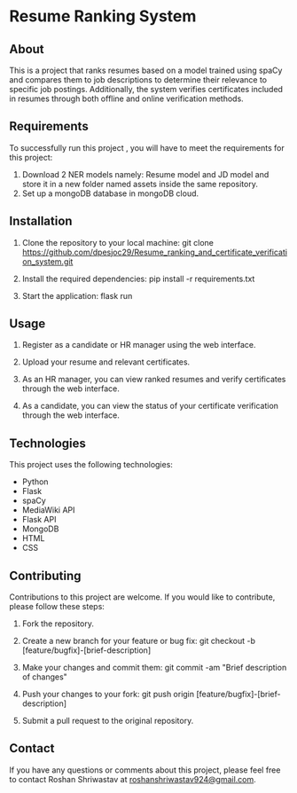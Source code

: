 # Resume Ranking System

## About
This is a project that ranks resumes based on a model trained using spaCy and compares them to job descriptions to determine their relevance to specific job postings. Additionally, the system verifies certificates included in resumes through both offline and online verification methods.

## Requirements
To successfully run this project , you will have to meet the requirements for this project:
1. Download 2 NER models namely: Resume model and JD model and store it in a new folder named assets inside the same repository.
2. Set up a mongoDB database in mongoDB cloud.

## Installation

1. Clone the repository to your local machine:
git clone https://github.com/dpesjoc29/Resume_ranking_and_certificate_verification_system.git

2. Install the required dependencies:
pip install -r requirements.txt

3. Start the application:
flask run


## Usage

1. Register as a candidate or HR manager using the web interface.

2. Upload your resume and relevant certificates.

3. As an HR manager, you can view ranked resumes and verify certificates through the web interface.

4. As a candidate, you can view the status of your certificate verification through the web interface.

## Technologies

This project uses the following technologies:

- Python
- Flask
- spaCy
- MediaWiki API
- Flask API
- MongoDB
- HTML
- CSS

## Contributing

Contributions to this project are welcome. If you would like to contribute, please follow these steps:

1. Fork the repository.

2. Create a new branch for your feature or bug fix:
git checkout -b [feature/bugfix]-[brief-description]


3. Make your changes and commit them:
git commit -am "Brief description of changes"


4. Push your changes to your fork:
git push origin [feature/bugfix]-[brief-description]


5. Submit a pull request to the original repository.

## Contact

If you have any questions or comments about this project, please feel free to contact Roshan Shriwastav at roshanshriwastav924@gmail.com.

